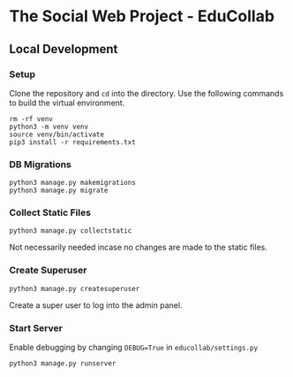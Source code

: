 # The Social Web Project - EduCollab

## Local Development

### Setup
Clone the repository and `cd` into the directory. Use the following commands to build the virtual environment.
```
rm -rf venv
python3 -m venv venv
source venv/bin/activate
pip3 install -r requirements.txt
```
### DB Migrations
```
python3 manage.py makemigrations
python3 manage.py migrate
```
### Collect Static Files
```
python3 manage.py collectstatic
```
Not necessarily needed incase no changes are made to the static files.
### Create Superuser
```
python3 manage.py createsuperuser
```
Create a super user to log into the admin panel.

### Start Server
Enable debugging by changing `DEBUG=True` in `educollab/settings.py`
```
python3 manage.py runserver
```
